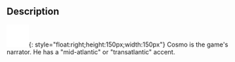 ## Description
![](../static/characters/character-cosmo.png "Cosmo Image"){: style="float:right;height:150px;width:150px"}
Cosmo is the game's narrator. He has a "mid-atlantic" or "transatlantic" accent.